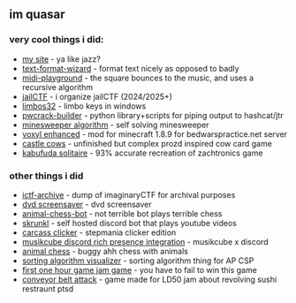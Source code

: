 ## im quasar
### very cool things i did:
- [my site](https://quasar.name) - ya like jazz?
- [text-format-wizard](https://github.com/quasar098/text-format-wizard) - format text nicely as opposed to badly
- [midi-playground](https://github.com/quasar098/midi-playground) - the square bounces to the music, and uses a recursive algorithm
- [jailCTF](https://ctftime.org/ctf/1152/) - i organize jailCTF (2024/2025+)
- [limbos32](https://github.com/quasar098/limbos32) - limbo keys in windows
- [pwcrack-builder](https://github.com/quasar098/pwcrack-builder) - python library+scripts for piping output to hashcat/jtr
- [minesweeper algorithm](https://github.com/quasar098/self-solving-minesweeper) - self solving minesweeper
- [voxyl enhanced](https://github.com/quasar098/voxyl-enhanced) - mod for minecraft 1.8.9 for bedwarspractice.net server
- [castle cows](https://github.com/quasar098/castle-cows) - unfinished but complex prozd inspired cow card game
- [kabufuda solitaire](https://github.com/quasar098/kabufuda-solitaire/) - 93% accurate recreation of zachtronics game
### other things i did
- [ictf-archive](https://github.com/quasar098/ictf-archive) - dump of imaginaryCTF for archival purposes
- [dvd screensaver](https://github.com/quasar098/dvd-screensaver) - dvd screensaver
- [animal-chess-bot](https://github.com/quasar098/animal-chess-bot) - not terrible bot plays terrible chess
- [skrunkl](https://github.com/quasar098/skrunkl) - self hosted discord bot that plays youtube videos
- [carcass clicker](https://quasar.name/carcass-clicker) - stepmania clicker edition
- [musikcube discord rich presence integration](https://github.com/quasar098/musikcube-discord-presence) - musikcube x discord
- [animal chess](https://github.com/quasar098/animal-chess) - buggy ahh chess with animals
- [sorting algorithm visualizer](https://quasar098.github.io/sort-alg-ap-csp) - sorting algorithm thing for AP CSP
- [first one hour game jam game](https://github.com/quasar098/1hgj-fail-to-win) - you have to fail to win this game
- [conveyor belt attack](https://github.com/quasar098/conveyor-belt-attack) - game made for LD50 jam about revolving sushi restraunt ptsd
